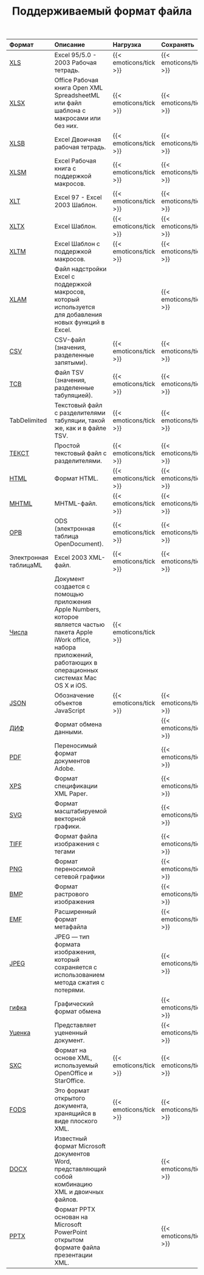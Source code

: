 ﻿---
title: Поддерживаемый формат файла
second_title: Aspose.Cells Cloud Documen
type: docs
url: /ru/supported-file-formats/
description: Aspose.Cells Облако поддерживает Excel для создания, преобразования, слияния, разделения, защиты, операций с внутренними объектами и т. д.
weight: 40
---
|**Формат**|**Описание**|**Нагрузка**|**Сохранять**|
|:- |:- |:- |:- |
|[XLS](https://docs.fileformat.com/spreadsheet/xls/)|Excel 95/5.0 - 2003 Рабочая тетрадь.|{{< emoticons/tick >}}|{{< emoticons/tick >}}|
|[XLSX](https://docs.fileformat.com/spreadsheet/xlsx/)|Office Рабочая книга Open XML SpreadsheetML или файл шаблона с макросами или без них.|{{< emoticons/tick >}}|{{< emoticons/tick >}}|
|[XLSB](https://docs.fileformat.com/spreadsheet/xlsb/)|Excel Двоичная рабочая тетрадь.|{{< emoticons/tick >}}|{{< emoticons/tick >}}|
|[XLSM](https://docs.fileformat.com/spreadsheet/xlsm/)|Excel Рабочая книга с поддержкой макросов.|{{< emoticons/tick >}}|{{< emoticons/tick >}}|
|[XLT](https://docs.fileformat.com/spreadsheet/xlt/)|Excel 97 - Excel 2003 Шаблон.|{{< emoticons/tick >}}|{{< emoticons/tick >}}|
|[XLTX](https://docs.fileformat.com/spreadsheet/xltx/)|Excel Шаблон.|{{< emoticons/tick >}}|{{< emoticons/tick >}}|
|[XLTM](https://docs.fileformat.com/spreadsheet/xltm/)|Excel Шаблон с поддержкой макросов.|{{< emoticons/tick >}}|{{< emoticons/tick >}}|
|[XLAM](https://docs.fileformat.com/spreadsheet/xlam/)|Файл надстройки Excel с поддержкой макросов, который используется для добавления новых функций в Excel.||{{< emoticons/tick >}}|
|[CSV](https://docs.fileformat.com/spreadsheet/csv/)|CSV-файл (значения, разделенные запятыми).|{{< emoticons/tick >}}|{{< emoticons/tick >}}|
|[ТСВ](https://docs.fileformat.com/spreadsheet/tsv/)|Файл TSV (значения, разделенные табуляцией).|{{< emoticons/tick >}}|{{< emoticons/tick >}}|
|TabDelimited|Текстовый файл с разделителями табуляции, такой же, как и в файле TSV.|{{< emoticons/tick >}}|{{< emoticons/tick >}}|
|[ТЕКСТ](https://docs.fileformat.com/word-processing/txt/)|Простой текстовый файл с разделителями.|{{< emoticons/tick >}}|{{< emoticons/tick >}}|
|[HTML](https://docs.fileformat.com/web/html/)|Формат HTML.|{{< emoticons/tick >}}|{{< emoticons/tick >}}|
|[MHTML](https://docs.fileformat.com/web/mhtml/)|MHTML-файл.|{{< emoticons/tick >}}|{{< emoticons/tick >}}|
|[ОРВ](https://docs.fileformat.com/spreadsheet/ods/)|ODS (электронная таблица OpenDocument).|{{< emoticons/tick >}}|{{< emoticons/tick >}}|
|Электронная таблицаML|Excel 2003 XML-файл.|{{< emoticons/tick >}}|{{< emoticons/tick >}}|
|[Числа](https://docs.fileformat.com/spreadsheet/numbers/)|Документ создается с помощью приложения Apple Numbers, которое является частью пакета Apple iWork office, набора приложений, работающих в операционных системах Mac OS X и iOS.|{{< emoticons/tick >}}||
|[JSON](https://docs.fileformat.com/web/json/)|Обозначение объектов JavaScript|{{< emoticons/tick >}}|{{< emoticons/tick >}}|
|[ДИФ](https://docs.fileformat.com/spreadsheet/dif/)|Формат обмена данными.||{{< emoticons/tick >}}|
|[PDF](https://docs.fileformat.com/pdf/)|Переносимый формат документов Adobe.||{{< emoticons/tick >}}|
|[XPS](https://docs.fileformat.com/page-description-language/xps/)|Формат спецификации XML Paper.||{{< emoticons/tick >}}|
|[SVG](https://docs.fileformat.com/page-description-language/svg/)|Формат масштабируемой векторной графики.||{{< emoticons/tick >}}|
|[TIFF](https://docs.fileformat.com/image/tiff/)|Формат файла изображения с тегами||{{< emoticons/tick >}}|
|[PNG](https://docs.fileformat.com/image/png/)|Формат переносимой сетевой графики||{{< emoticons/tick >}}|
|[BMP](https://docs.fileformat.com/image/bmp/)|Формат растрового изображения||{{< emoticons/tick >}}|
|[EMF](https://docs.fileformat.com/image/emf/)|Расширенный формат метафайла||{{< emoticons/tick >}}|
|[JPEG](https://docs.fileformat.com/image/jpeg/)|JPEG — тип формата изображения, который сохраняется с использованием метода сжатия с потерями.||{{< emoticons/tick >}}|
|[гифка](https://docs.fileformat.com/image/gif/)|Графический формат обмена||{{< emoticons/tick >}}|
|[Уценка](https://docs.fileformat.com/word-processing/md/)|Представляет уцененный документ.||{{< emoticons/tick >}}|
|[SXC](https://docs.fileformat.com/spreadsheet/sxc/)|Формат на основе XML, используемый OpenOffice и StarOffice.|{{< emoticons/tick >}}|{{< emoticons/tick >}}|
|[FODS](https://docs.fileformat.com/spreadsheet/fods/)|Это формат открытого документа, хранящийся в виде плоского XML.|{{< emoticons/tick >}}|{{< emoticons/tick >}}|
|[DOCX](https://docs.fileformat.com/word-processing/docx/)|Известный формат Microsoft документов Word, представляющий собой комбинацию XML и двоичных файлов.||{{< emoticons/tick >}}|
|[PPTX](https://docs.fileformat.com/presentation/pptx/)|Формат PPTX основан на Microsoft PowerPoint открытом формате файла презентации XML.||{{< emoticons/tick >}}|

